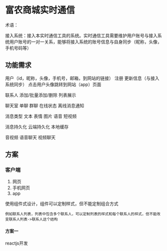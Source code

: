 # 富农商城实时通信

术语：

接入系统：接入本实时通信工具的系统。实时通信工具需要维护用户账号与接入系统用户账号的一对一关系，能够将接入系统的账号信息与自身同步（昵称，头像，手机号码等）

## 功能需求
用户（id，昵称，头像，手机号，邮箱，到网站的链接）
注册
更新信息（与接入系统同步）
点击用户头像跳转到网站（app）页面

联系人
添加/批量添加/删除
列表展示

聊天室
单聊
群聊
在线状态
离线消息通知

消息类型
文本
表情
图片
语音
短视频

消息持久化
云端持久化
本地缓存

音视频
语音聊天
视频聊天

## 方案
### 客户端
1. 网页
2. 手机网页
3. app

使用组件式设计，组件可以定制样式，但不能定制组合方式

`例如联系人列表，列表中包含多个联系人，可以定制列表的样式和每个联系人的样式，但不能改变联系人列表->联系人这个结构`

#### 方案一
reactjs开发
